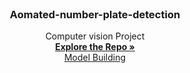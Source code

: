 <br />
<div align="center">
  
  <h3 align="center">Aomated-number-plate-detection</h3>

  <p align="center">
    Computer vision Project
    <br />
    <a href="https://github.com/Sanjay9783/automated-number-plate-detection.git"><strong>Explore the Repo »</strong></a>
    <br />
    <a href="https://github.com/Sanjay9783/automated-number-plate-detection/blob/main/ANPR.ipynb"> Model Building</a>
  </p>
</div>
